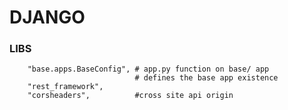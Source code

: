 

# DJANGO

### LIBS
```commandline
    "base.apps.BaseConfig", # app.py function on base/ app
                            # defines the base app existence
    "rest_framework",
    "corsheaders",          #cross site api origin
```
